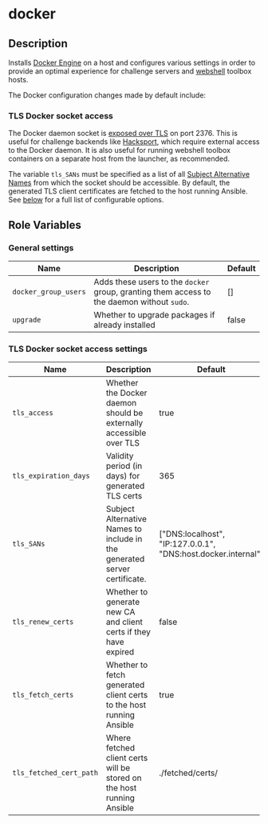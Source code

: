 # docker

## Description

Installs [Docker Engine](https://docs.docker.com/engine/) on a host and configures various settings
in order to provide an optimal experience for challenge servers and
[webshell](https://github.com/picoCTF/webshell) toolbox hosts.

The Docker configuration changes made by default include:

### TLS Docker socket access

The Docker daemon socket is [exposed over
TLS](https://docs.docker.com/engine/security/protect-access/#use-tls-https-to-protect-the-docker-daemon-socket)
on port 2376. This is useful for challenge backends like
[Hacksport](https://github.com/picoCTF/hacksport), which require external access to the Docker
daemon. It is also useful for running webshell toolbox containers on a separate host from the
launcher, as recommended.

The variable `tls_SANs` must be specified as a list of all [Subject Alternative
Names](https://en.wikipedia.org/wiki/Subject_Alternative_Name) from which the socket should be
accessible. By default, the generated TLS client certificates are fetched to the host running
Ansible. See [below](#tls-docker-socket-access-settings) for a full list of configurable options.


## Role Variables

### General settings

| Name | Description | Default |
| --- | --- | --- |
| `docker_group_users` | Adds these users to the `docker` group, granting them access to the daemon without `sudo`. | [] |
| `upgrade` | Whether to upgrade packages if already installed | false |

### TLS Docker socket access settings

| Name | Description | Default |
| --- | --- | --- |
| `tls_access` | Whether the Docker daemon should be externally accessible over TLS | true |
| `tls_expiration_days` | Validity period (in days) for generated TLS certs | 365 |
| `tls_SANs` | Subject Alternative Names to include in the generated server certificate. | ["DNS:localhost", "IP:127.0.0.1", "DNS:host.docker.internal"] |
| `tls_renew_certs` | Whether to generate new CA and client certs if they have expired | false |
| `tls_fetch_certs` | Whether to fetch generated client certs to the host running Ansible | true |
| `tls_fetched_cert_path` | Where fetched client certs will be stored on the host running Ansible | ./fetched/certs/ |
